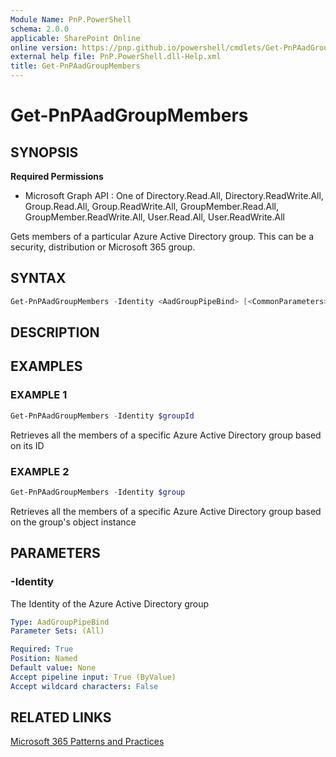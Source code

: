 ```yaml
---
Module Name: PnP.PowerShell
schema: 2.0.0
applicable: SharePoint Online
online version: https://pnp.github.io/powershell/cmdlets/Get-PnPAadGroupMembers.html
external help file: PnP.PowerShell.dll-Help.xml
title: Get-PnPAadGroupMembers
---
```

  
# Get-PnPAadGroupMembers

## SYNOPSIS

**Required Permissions**

  * Microsoft Graph API : One of Directory.Read.All, Directory.ReadWrite.All, Group.Read.All, Group.ReadWrite.All, GroupMember.Read.All, GroupMember.ReadWrite.All, User.Read.All, User.ReadWrite.All

Gets members of a particular Azure Active Directory group. This can be a security, distribution or Microsoft 365 group.

## SYNTAX

```powershell
Get-PnPAadGroupMembers -Identity <AadGroupPipeBind> [<CommonParameters>]
```

## DESCRIPTION

## EXAMPLES

### EXAMPLE 1
```powershell
Get-PnPAadGroupMembers -Identity $groupId
```

Retrieves all the members of a specific Azure Active Directory group based on its ID

### EXAMPLE 2
```powershell
Get-PnPAadGroupMembers -Identity $group
```

Retrieves all the members of a specific Azure Active Directory group based on the group's object instance

## PARAMETERS

### -Identity
The Identity of the Azure Active Directory group

```yaml
Type: AadGroupPipeBind
Parameter Sets: (All)

Required: True
Position: Named
Default value: None
Accept pipeline input: True (ByValue)
Accept wildcard characters: False
```

## RELATED LINKS

[Microsoft 365 Patterns and Practices](https://aka.ms/m365pnp)